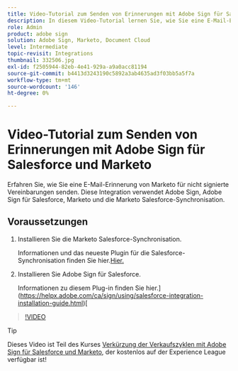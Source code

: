 ```yaml
---
title: Video-Tutorial zum Senden von Erinnerungen mit Adobe Sign für Salesforce und Marketo
description: In diesem Video-Tutorial lernen Sie, wie Sie eine E-Mail-Erinnerung von Marketo senden, wenn eine Vereinbarung nach einer bestimmten Zeit nicht signiert wurde
role: Admin
product: adobe sign
solution: Adobe Sign, Marketo, Document Cloud
level: Intermediate
topic-revisit: Integrations
thumbnail: 332506.jpg
exl-id: f2505944-82eb-4e41-929a-a9a0acc81194
source-git-commit: b4413d3243190c5892a3ab4635ad3f03bb5a5f7a
workflow-type: tm+mt
source-wordcount: '146'
ht-degree: 0%

---
```


# Video-Tutorial zum Senden von Erinnerungen mit Adobe Sign für Salesforce und Marketo

Erfahren Sie, wie Sie eine E-Mail-Erinnerung von Marketo für nicht signierte Vereinbarungen senden. Diese Integration verwendet Adobe Sign, Adobe Sign für Salesforce, Marketo und die Marketo Salesforce-Synchronisation.

## Voraussetzungen

1. Installieren Sie die Marketo Salesforce-Synchronisation.

   Informationen und das neueste Plugin für die Salesforce-Synchronisation finden Sie hier.[Hier.](https://experienceleague.adobe.com/docs/marketo/using/product-docs/crm-sync/salesforce-sync/understanding-the-salesforce-sync.html)

1. Installieren Sie Adobe Sign für Salesforce.

   Informationen zu diesem Plug-in finden Sie hier.](https://helpx.adobe.com/ca/sign/using/salesforce-integration-installation-guide.html)[

>[!VIDEO](https://video.tv.adobe.com/v/332506?hidetitle=true)

>[!TIP]
>
>Dieses Video ist Teil des Kurses [Verkürzung der Verkaufszyklen mit Adobe Sign für Salesforce und Marketo](https://experienceleague.adobe.com/?recommended=Sign-U-1-2021.1), der kostenlos auf der Experience League verfügbar ist!

